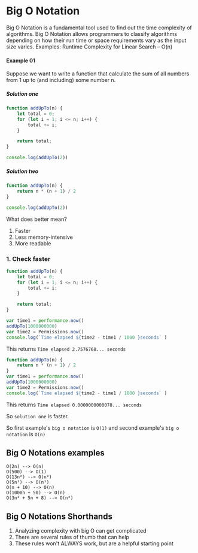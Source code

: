 # Big O Notation

Big O Notation is a fundamental tool used to find out the time complexity of algorithms. Big O Notation allows programmers to classify algorithms depending on how their run time or space requirements vary as the input size varies. Examples: Runtime Complexity for Linear Search – O(n)


#### Example 01
Suppose we want to write a function that calculate the sum of all numbers from 1 up to (and including) some number n.

##### Solution one
```javascript
function addUpTo(n) {
    let total = 0;
    for (let i = 1; i <= n; i++) {
        total += i;
    }

    return total;
}

console.log(addUpTo(2))
```

##### Solution two
```javascript
function addUpTo(n) {
    return n * (n + 1) / 2
}

console.log(addUpTo(2))
```

What does better mean?
1. Faster
2. Less memory-intensive
3. More readable

### 1. Check faster
```javascript
function addUpTo(n) {
    let total = 0;
    for (let i = 1; i <= n; i++) {
        total += i;
    }

    return total;
}

var time1 = performance.now()
addUpTo(1000000000)
var time2 = Permissions.now()
console.log(`Time elapsed ${time2 - time1 / 1000 }seconds` )
```
This returns `Time elapsed 2.7576768... seconds`

```javascript
function addUpTo(n) {
    return n * (n + 1) / 2
}
var time1 = performance.now()
addUpTo(1000000000)
var time2 = Permissions.now()
console.log(`Time elapsed ${time2 - time1 / 1000 }seconds` )
```
This returns `Time elapsed 0.0000000000078... seconds`


So `solution one` is faster.

So first example's `big o notation` is `O(1)`
and second example's `big o notation` is `O(n)`

## Big O Notations examples

`O(2n) --> O(n)` <br />
`O(500) --> O(1)` <br />
`O(13n²) --> O(n²)` <br />
`O(5n³) --> O(n³)` <br />
`O(n + 10) --> O(n)` <br />
`O(1000n + 50) --> O(n)` <br />
`O(3n² + 5n + 8) --> O(n²)` <br />

## Big O Notations Shorthands
1. Analyzing complexity with big O can get complicated
2. There are several rules of thumb that can help
3. These rules won't ALWAYS work, but are a helpful starting point
